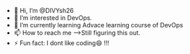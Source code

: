 - 👋 Hi, I’m @DIVYsh26
- 👀 I’m interested in DevOps.
- 🌱 I’m currently learning Advace learning course of DevOps
- 📫 How to reach me -->Still figuring this out.
- ⚡ Fun fact: I dont like coding😄 !!!

<!---
DIVYsh26/DIVYsh26 is a ✨ special ✨ repository because its `README.md` (this file) appears on your GitHub profile.
You can click the Preview link to take a look at your changes.
--->
